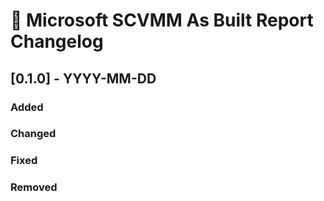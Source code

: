# :arrows_counterclockwise: Microsoft SCVMM As Built Report Changelog

## [0.1.0] - YYYY-MM-DD

### Added

### Changed

### Fixed

### Removed


